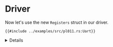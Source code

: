 # Driver

Now let's use the new `Registers` struct in our driver.

```rust,editable,compile_fail
{{#include ../examples/src/pl011.rs:Uart}}
```

<details>

- `UniqueMmioPointer` is a wrapper around a raw pointer to an MMIO device or
  register. The caller of `UniqueMmioPointer::new` promises that it is valid and
  unique for the given lifetime, so it can provide safe methods to read and
  write fields.
- These MMIO accesses are generally a wrapper around `read_volatile` and
  `write_volatile`, though on aarch64 they are instead implemented in assembly
  to work around a bug where the compiler can emit instructions that prevent
  MMIO virtualisation.
- The `field!` and `field_shared!` macros internally use `&raw mut` and
  `&raw const` to get pointers to individual fields without creating an
  intermediate reference, which would be unsound.

</details>
